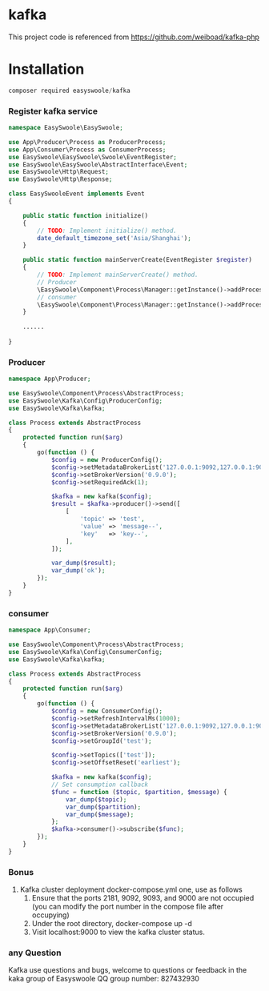 # kafka
This project code is referenced from https://github.com/weiboad/kafka-php

# Installation
```php
composer required easyswoole/kafka
```

### Register kafka service
```php
namespace EasySwoole\EasySwoole;

use App\Producer\Process as ProducerProcess;
use App\Consumer\Process as ConsumerProcess;
use EasySwoole\EasySwoole\Swoole\EventRegister;
use EasySwoole\EasySwoole\AbstractInterface\Event;
use EasySwoole\Http\Request;
use EasySwoole\Http\Response;

class EasySwooleEvent implements Event
{

    public static function initialize()
    {
        // TODO: Implement initialize() method.
        date_default_timezone_set('Asia/Shanghai');
    }

    public static function mainServerCreate(EventRegister $register)
    {
        // TODO: Implement mainServerCreate() method.
        // Producer
        \EasySwoole\Component\Process\Manager::getInstance()->addProcess(new ProducerProcess());
        // consumer
        \EasySwoole\Component\Process\Manager::getInstance()->addProcess(new ConsumerProcess());
    }
    
    ......
    
}

```
### Producer
```php
namespace App\Producer;

use EasySwoole\Component\Process\AbstractProcess;
use EasySwoole\Kafka\Config\ProducerConfig;
use EasySwoole\Kafka\kafka;

class Process extends AbstractProcess
{
    protected function run($arg)
    {
        go(function () {
            $config = new ProducerConfig();
            $config->setMetadataBrokerList('127.0.0.1:9092,127.0.0.1:9093');
            $config->setBrokerVersion('0.9.0');
            $config->setRequiredAck(1);

            $kafka = new kafka($config);
            $result = $kafka->producer()->send([
                [
                    'topic' => 'test',
                    'value' => 'message--',
                    'key'   => 'key--',
                ],
            ]);

            var_dump($result);
            var_dump('ok');
        });
    }
}
```


### consumer
```php
namespace App\Consumer;

use EasySwoole\Component\Process\AbstractProcess;
use EasySwoole\Kafka\Config\ConsumerConfig;
use EasySwoole\Kafka\kafka;

class Process extends AbstractProcess
{
    protected function run($arg)
    {
        go(function () {
            $config = new ConsumerConfig();
            $config->setRefreshIntervalMs(1000);
            $config->setMetadataBrokerList('127.0.0.1:9092,127.0.0.1:9093');
            $config->setBrokerVersion('0.9.0');
            $config->setGroupId('test');

            $config->setTopics(['test']);
            $config->setOffsetReset('earliest');

            $kafka = new kafka($config);
            // Set consumption callback
            $func = function ($topic, $partition, $message) {
                var_dump($topic);
                var_dump($partition);
                var_dump($message);
            };
            $kafka->consumer()->subscribe($func);
        });
    }
}

```

### Bonus
1. Kafka cluster deployment docker-compose.yml one, use as follows
    1. Ensure that the ports 2181, 9092, 9093, and 9000 are not occupied (you can modify the port number in the compose file after occupying)
    2. Under the root directory, docker-compose up -d
    3. Visit localhost:9000 to view the kafka cluster status.
    
### any Question
Kafka use questions and bugs, welcome to questions or feedback in the kaka group of Easyswoole
QQ group number: 827432930
